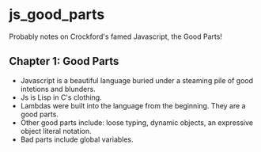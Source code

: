 # js_good_parts
Probably notes on Crockford's famed Javascript, the Good Parts!

## Chapter 1: Good Parts
- Javascript is a beautiful language buried under a steaming pile of good intetions and blunders.
- Js is Lisp in C's clothing.
- Lambdas were built into the language from the beginning. They are a good parts.
- Other good parts include: loose typing, dynamic objects, an expressive object literal notation.
- Bad parts include global variables.


